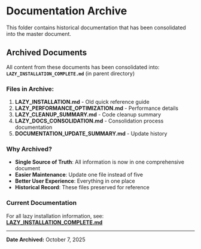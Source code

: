 # Documentation Archive

This folder contains historical documentation that has been consolidated into the master document.

## Archived Documents

All content from these documents has been consolidated into:
**`LAZY_INSTALLATION_COMPLETE.md`** (in parent directory)

### Files in Archive:

1. **LAZY_INSTALLATION.md** - Old quick reference guide
2. **LAZY_PERFORMANCE_OPTIMIZATION.md** - Performance details
3. **LAZY_CLEANUP_SUMMARY.md** - Code cleanup summary
4. **LAZY_DOCS_CONSOLIDATION.md** - Consolidation process documentation
5. **DOCUMENTATION_UPDATE_SUMMARY.md** - Update history

### Why Archived?

- **Single Source of Truth**: All information is now in one comprehensive document
- **Easier Maintenance**: Update one file instead of five
- **Better User Experience**: Everything in one place
- **Historical Record**: These files preserved for reference

### Current Documentation

For all lazy installation information, see:
**[LAZY_INSTALLATION_COMPLETE.md](../LAZY_INSTALLATION_COMPLETE.md)**

---

**Date Archived:** October 7, 2025

